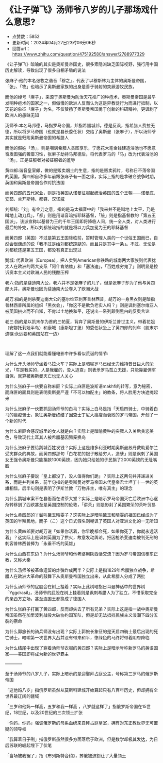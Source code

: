 # 《让子弹飞》汤师爷八岁的儿子那场戏什么意思?
- 点赞数：5852
- 更新时间：2024年04月27日23时06分06秒
- 回答url：https://www.zhihu.com/question/475192580/answer/2788977329
<body>
 <p data-pid="HHw02za1">《让子弹飞》暗喻的其实是奥斯曼帝国史，很多索隐派缺乏国际视野，强行用中国历史解读，导致出现了很多自相矛盾的说法</p>
 <p data-pid="h7LXWGU0">张麻子:他的本名张牧之谐音「穆之」，代表了以穆斯林为主体的奥斯曼帝国，「张」、「牧」也暗示了奥斯曼家族的出身是善于骑射的突厥游牧民族，</p>
 <p data-pid="y6RVwNGJ">而他的绰号「麻子」，来源于奥斯曼为防治天花推广的种痘术，奥斯曼帝国是最早发明种痘术的国家之一，但傲慢的欧洲人反而认为这是异教徒行为而进行抵制，以天花的象征「麻子」为名，不仅赞扬了奥斯曼帝国勇于创新的科研精神，更讽刺了欧洲人的愚昧无知</p>
 <p data-pid="jnfil4UD">汤师爷:本名马邦德，马指罗马帝国，邦指希腊城邦，德是反讽，指希腊人费拉无德，所以将罗马帝国（也就是县长委任状）交给了奥斯曼（张麻子），所以汤师爷其实就是归附奥斯曼帝国的希腊人</p>
 <p data-pid="wcwHlmqj">而他的假姓「汤」，则是嘲讽希腊人贪图享乐，宁愿花大笔金钱建造浴池也不愿意奋发图强的奢靡习性，张麻子劫持马邦德后，将代表罗马的「马」改为代表浴池的「汤」，正是征服者对被征服者的羞辱</p>
 <p data-pid="M-SvWEgf">黄四郎:谐音皇室郎，做的是贩卖烟土的生意，指的是贩卖鸦片，号称日不落帝国的英国，黄四郎自称多年前跟张麻子有一面之缘，实际上指的是拿破仑战争时期，英国和奥斯曼帝国合作对抗法国</p>
 <p data-pid="zvuFcdEl">而黄四郎的五代家业，则是指英国从诺曼征服起统治英国的五个王朝——诺曼底、安茹、兰开斯特、都铎、汉诺威</p>
 <p data-pid="tcRPslOr">刘都统:「刘」有金刀之意，指的是马太福音中的「我来并不是叫地上太平，乃是叫地上动刀兵」，「都」则是用谐音暗指耶稣基督，「统」则是指基督教的「第五王国派」，该派宣称以基督为王的千年王国即将降临人间，统一全人类，对人类进行最后的补完，所以刘都统暗指的就是将以刀兵加冕为王的耶稣基督</p>
 <p data-pid="ZTgAHUh2">而黄四郎（英国）不过是第五王国降临前，暂时管理人类的一个世俗王国而已，自然会很谦虚的说「我不过是给刘都统跑腿的，而且只是其中一条」。不过，无论是刘都统还是第五王国，都没有真正出现过</p>
 <p data-pid="5atnnGwX">鹅城: 代表欧洲（Europea），把人卖到American修铁路的城南两大家族则代表犹太人在欧洲的两大支系「阿什肯纳兹」和「塞法迪」，「百姓成穷鬼了」则明显是控诉资本主义对欧洲人民的残酷压榨</p>
 <p data-pid="vIn9Lxb9">老六:指的是斐迪南大公，老六并不是张麻子的儿子，但是张麻子却为了他与黄四郎火并，奥斯曼也因为斐迪南大公卷入了欧洲大战</p>
 <p data-pid="Yn93nkvs">胡万:指的是刺杀斐迪南大公的塞尔维亚刺客普林西普，胡万的一身黑衣则是暗指普林西普所属的组织「黑衣会」，「你这不是欺负老实人吗？」则是讽刺塞尔维亚人被英国拱火而不自知，不肯以土地换和平，还说出一系列颠倒黑白的反奥言论</p>
 <p data-pid="CblCYnw5">老三:指的是以凯末尔为首的三帕夏，背弃了奥斯曼的伊斯兰普世主义，带着花姐（安娜托莉娅半岛）和康城（康斯坦丁堡）的委任状坐上了黄四郎的列车（凯末尔遗嘱:永远要和英国站在一边）</p>
 <p class="ztext-empty-paragraph"><br></p>
 <p data-pid="FZSxUDc0">理解了这一点我们就能看懂电影中许多看似荒诞的情节:</p>
 <p data-pid="cZpaaWy-">为什么开头汤师爷坐着马拉火车？实际上是暗喻罗马已经无力维持昔日巨大的荣光，「车是我买的，人是我雇的，没人追查」则表示罗马孤立无援，只能靠雇佣军自保，就算被奥斯曼灭亡也无人关心</p>
 <p data-pid="mxD6U6f5">为什么张麻子一伙要自称麻匪？实际上麻匪是波斯语makhfi的转写，意为秘密，而麻匪的面具则是表明奥斯曼严遵「不可以物配主」的教条，将人脸用方块遮掩起来</p>
 <p data-pid="qrp4ntm7">为什么张麻子一伙要抓回汤师爷的白马？实际上白马是指「天启四骑士」中骑着白马的瘟疫骑士，象征奥斯曼终结了因查士丁尼大瘟疫而衰败的罗马帝国，开创了一个新的时代</p>
 <p data-pid="tr7yWWX7">为什么麻匪会感叹城里的女人就是白？实际上是暗喻黄种的突厥人入关后贪恋美色，导致现代土耳其人被希腊基因腾笼换鸟</p>
 <p data-pid="xBIsN-NB">为什么张麻子要给鹅城百姓发钱？实际上这是维多利亚时期奥斯曼苏丹救助爱尔兰受灾群众的典故，而黄四郎那句「白花花的银子散给穷人，造孽」则是讽刺了英国女王强令奥斯曼只能捐款1000英镑，因为她只给她的子民捐了2000英镑的无耻嘴脸</p>
 <p data-pid="TU1gnC9S">为什么张麻子要说「皇上都没了，没人值得你们跪」？实际上这两句并非递进关系，而是并列关系，前半句指的是奥斯曼对罗马帝国末代皇帝君士坦丁十一世的英雄相惜，后半句则是表明了伊斯兰教「万物非主，唯有真主」的理念</p>
 <p data-pid="-C__XkID">为什么鹅城审案不在县衙而在讲茶大堂？实际上是暗示罗马帝国灭亡后欧洲中心逐渐转移到了西欧甚至是英国控制的伦敦，「讲茶」则是影射了英国繁荣的茶叶贸易</p>
 <p data-pid="SzQxzDhH">为什么黄四郎的丫鬟叫黛玉晴雯子？这实际上是暗喻黛玉和晴雯的祖国已经成为了英国的半殖民地，而子（こ）这个日式假名则嘲讽了英国人对亚洲文化的一无所知</p>
 <p data-pid="lAKRG7lQ">为什么黄四郎要对胡万说「如果你活着，你早晚都会死，如果你死了，你就永远活着」？这实际上是讽刺英国为了拱火，故意发动舆论，把因枪杀斐迪南被判死刑的刺客普林西普捧为「永垂不朽的英雄」</p>
 <p data-pid="uNpRf4Ki">为什么山西在东边？为什么汤师爷和他老婆用陕西话交流？因为罗马帝国信奉东正教，又称大秦</p>
 <p data-pid="p10hfDYW">为什么汤师爷被革命遗留的炸弹炸成两半？实际上是指1829年希腊独立战争，希腊人在欧洲大革命的鼓舞下从奥斯曼帝国独立出来，从此希腊人分成了两批</p>
 <p data-pid="86t88QbE">为什么汤师爷的屁股会在树上挂着？实际上此树暗指日耳曼神话中的世界树「Yggdrasil」，汤师爷的屁股在树上挂着则是讽刺希腊人为了独立，不惜采取完全的亲西方立场，甚至连国王都换成了德国人</p>
 <p data-pid="70z-aE0k">为什么张麻子打赢了黄四郎，反而却失去了所有兄弟？实际上这是指一战中奥斯曼帝国虽然在加里波利战役大破协约国军队，但是却无法抵挡民族主义浪潮下四分五裂的宿命</p>
 <p data-pid="bpUf6Eju">为什么郭旅长的骑兵师没有出现？实际上郭旅长象征的是天启四骑士最后出现的死亡骑士，暗喻第一次世界大战并没有带来和平，惨绿色的马终将带着阴府降临</p>
 <p data-pid="RkuJ5Vvr">为什么结尾中出现了穿着汤师爷衣服的黄四郎？实际上是暗示号称新罗马的英语国家——美国即将成为新的世界霸主</p>
 <p data-pid="T4qg-VT8">————</p>
 <p data-pid="GAiGdy69">至于汤师爷的八岁儿子，实际上暗示的是迎娶拜占庭公主，号称第三罗马的俄罗斯帝国</p>
 <p data-pid="d7cI2rt0">「这他妈八岁」指俄罗斯虽然从莫斯科建城开始算起只有八百年历史，但却拥有全世界最辽阔的疆域</p>
 <p data-pid="3W1vzz_Z">「三岁和他妈一样高，五岁和我一样高 ，八岁就这样了」指俄罗斯帝国在15世纪，18世纪，以及20世纪的三次领土扩张</p>
 <p data-pid="Gt2-yWe1">「你妈，你妈」强调俄罗斯的母系血统来自拜占庭皇室，拥有对东正教世界无可置疑的领导权</p>
 <p data-pid="9-s-HHQJ">「我算着日子咧」指俄罗斯虽然很多方面落后于欧洲，但是数学却极其发达，为日后苏联的崛起埋下了伏笔</p>
 <p data-pid="zracnOWh">「当场被我锯了」指《布列斯特合约》，苏俄被迫割让了大量领土</p>
</body>